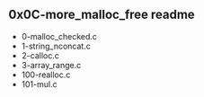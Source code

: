 0x0C-more_malloc_free readme
----------------------
- 0-malloc_checked.c
- 1-string_nconcat.c
- 2-calloc.c
- 3-array_range.c
- 100-realloc.c
- 101-mul.c

